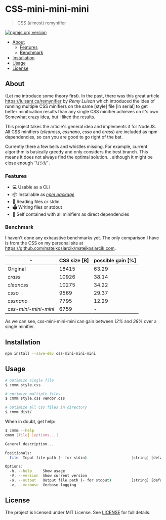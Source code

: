# CSS-mini-mini-mini

> CSS (almost) remynifier

[![npmjs.org version](https://img.shields.io/npm/v/css-mini-mini-mini)](https://www.npmjs.com/package/css-mini-mini-mini)

<!-- toc -->

- [About](#about)
  - [Features](#features)
  - [Benchmark](#benchmark)
- [Installation](#installation)
- [Usage](#usage)
- [License](#license)

<!-- tocstop -->

## About

(Let me introduce some theory first).
In the past, there was this great article <https://luisant.ca/remynifier> by
_Remy Luisan_ which introduced the idea of running multiple CSS minifiers on the
same \[style\] file \[in serial\] to get better minification results than any
single CSS minifier achieves on it's own.
Somewhat crazy idea, but I liked the results.

This project takes the article's general idea and implements it for NodeJS.
All CSS minifiers \(_cleancss_, _cssnano_, _csso_ and _crass_\) are included as
npm dependencies, so can you are good to go right of the bat.

Currently there a few bells and whistles missing.
For example, current algorithm is basically greedy and only considers the best
branch.
This means it does not always find the optimal solution...
although it might be close enough ¯\\_(ツ)_/¯.

### Features

- 💻 Usable as a CLI
- 📦 Installable as _[npm package](https://www.npmjs.com/package/css-mini-mini-mini)_
- 📂 Reading files or stdin
- 🗳 Writing files or stdout
- 🎁 Self contained with all minifiers as direct dependencies

### Benchmark

I haven't done any exhaustive benchmarks yet.
The only comparison I have is from the CSS on my
personal site at <https://github.com/matejkosiarcik/matejkosiarcik.com>.

| \-                   | CSS size \[B\] | possible gain \[%\] |
| -------------------- | -------------- | ------------------- |
| Original             | 18415          | 63.29               |
| _crass_              | 10926          | 38.14               |
| _cleancss_           | 10275          | 34.22               |
| _csso_               | 9569           | 29.37               |
| _cssnano_            | 7795           | 12.29               |
| _css-mini-mini-mini_ | 6759           | -                   |

As we can see, css-mini-mini-mini can gain between _12%_ and _38%_ over a single
minifier.

## Installation

```sh
npm install --save-dev css-mini-mini-mini
```

## Usage

```sh
# optimize single file
$ cmmm style.css

# optimize multiple files
$ cmmm style.css vendor.css

# optimize all css files in directory
$ cmmm dist/
```

When in doubt, get help:

```sh
$ cmmm --help
cmmm [file] [options...]

General description...

Positionals:
  file  Input file path (- for stdin)                    [string] [default: "-"]

Options:
  -h, --help     Show usage                                            [boolean]
  -V, --version  Show current version                                  [boolean]
  -o, --output   Output file path (- for stdout)         [string] [default: "-"]
  -v, --verbose  Verbose logging                                       [boolean]
```

## License

The project is licensed under MIT License.
See [LICENSE](./LICENSE.txt) for full details.
